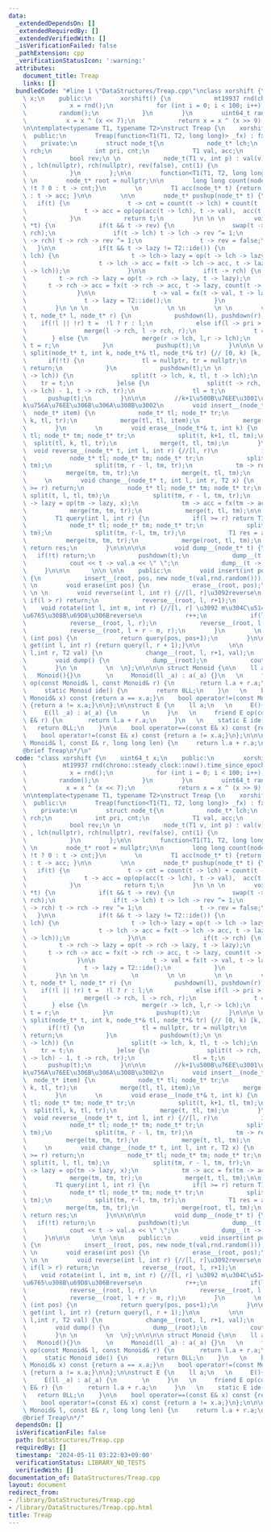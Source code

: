 ```yaml
---
data:
  _extendedDependsOn: []
  _extendedRequiredBy: []
  _extendedVerifiedWith: []
  _isVerificationFailed: false
  _pathExtension: cpp
  _verificationStatusIcon: ':warning:'
  attributes:
    document_title: Treap
    links: []
  bundledCode: "#line 1 \"DataStructures/Treap.cpp\"\nclass xorshift {\n    uint64_t\
    \ x;\n    public:\n        xorshift() {\n            mt19937 rnd(chrono::steady_clock::now().time_since_epoch().count());\n\
    \            x = rnd();\n            for (int i = 0; i < 100; i++) {\n       \
    \         random();\n            }\n        }\n        uint64_t random() {\n \
    \           x = x ^ (x << 7);\n            return x = x ^ (x >> 9);\n    }\n};\n\
    \n\ntemplate<typename T1, typename T2>\nstruct Treap {\n    xorshift rnd;\n  \
    \  public:\n        Treap(function<T1(T1, T2, long long)> _fx) : fx(_fx) {}\n\
    \    private:\n        struct node_t{\n            node_t* lch;\n            node_t*\
    \ rch;\n            int pri, cnt;\n            T1 val, acc;\n            T2 lazy;\n\
    \            bool rev;\n \n            node_t(T1 v, int p) : val(v), pri(p), acc(v)\
    \ , lch(nullptr), rch(nullptr), rev(false), cnt(1) {\n                lazy = T2::ide();\n\
    \            }\n        };\n\n        function<T1(T1, T2, long long)> fx;\n\n\
    \ \n        node_t* root = nullptr;\n\n        long long count(node_t* t) {return\
    \ !t ? 0 : t -> cnt;}\n        \n        T1 acc(node_t* t) {return !t ? T1::ide()\
    \ : t -> acc; }\n\n        \n\n        node_t* pushup(node_t* t) {\n         \
    \   if(t) {\n                t -> cnt = count(t -> lch) + count(t -> rch) + 1;\n\
    \                t -> acc = op(op(acc(t -> lch), t -> val),  acc(t -> rch));\n\
    \            }\n            return t;\n        }\n \n \n        void pushdown(node_t\
    \ *t) {\n            if(t && t -> rev) {\n                swap(t -> lch, t ->\
    \ rch);\n                if(t -> lch) t -> lch -> rev ^= 1;\n                if(t\
    \ -> rch) t -> rch -> rev ^= 1;\n                t -> rev = false;\n         \
    \   }\n\n            if(t && t -> lazy != T2::ide()) {\n                if(t ->\
    \ lch) {\n                    t -> lch-> lazy = op(t -> lch -> lazy, t -> lazy);\n\
    \                    t -> lch -> acc = fx(t -> lch -> acc, t -> lazy, count(t\
    \ -> lch));\n                }\n\n                if(t -> rch) {\n           \
    \         t -> rch -> lazy = op(t -> rch -> lazy, t -> lazy);\n              \
    \      t -> rch -> acc = fx(t -> rch -> acc, t -> lazy, count(t -> rch));\n  \
    \              }\n\n                t -> val = fx(t -> val, t -> lazy, 1LL);\n\
    \                t -> lazy = T2::ide();\n            }\n            pushup(t);\n\
    \        }\n \n \n            \n        \n \n        \n \n        void merge(node_t*&\
    \ t, node_t* l, node_t* r) {\n            pushdown(l), pushdown(r);\n        \
    \    if(!l || !r) t =  !l ? r : l;\n            else if(l -> pri > r -> pri) {\n\
    \                merge(l -> rch, l -> rch, r);\n                t = l;\n     \
    \       } else {\n               merge(r -> lch, l,r -> lch);\n              \
    \ t = r;\n            }\n            pushup(t);\n        }\n\n\n \n        void\
    \ split(node_t* t, int k, node_t*& tl, node_t*& tr) {// [0, k) [k, n)\n      \
    \      if(!t) {\n                tl = nullptr, tr = nullptr;\n               \
    \ return;\n            }\n            pushdown(t);\n \n            if(k <= count(t\
    \ -> lch)) {\n                split(t -> lch, k, tl, t -> lch);\n            \
    \    tr = t;\n            }else {\n                split(t -> rch, k - count(t\
    \ -> lch) - 1, t -> rch, tr);\n                tl = t;\n            }\n      \
    \      pushup(t);\n        }\n\n\n        //k+1\u500B\u76EE\u3001\u3064\u307E\u308A\
    k\u756A\u76EE\u306B\u306A\u308B\u3002\n        void insert__(node_t*& t, int k,\
    \  node_t* item) {\n            node_t* tl; node_t* tr;\n            split(t,\
    \ k, tl, tr);\n            merge(tl, tl, item);\n            merge(t, tl, tr);\n\
    \        }\n        \n        void erase__(node_t*& t, int k) {\n            node_t*\
    \ tl; node_t* tm; node_t* tr;\n            split(t, k+1, tl, tm);\n          \
    \  split(tl, k, tl, tr);\n            merge(t, tl, tm);\n        }\n \n      \
    \  void reverse__(node_t* t, int l, int r) {//[l, r)\n            if(l >= r) return;\n\
    \            node_t* tl; node_t* tm; node_t* tr;\n            split(t, l, tl,\
    \ tm);\n            split(tm, r - l, tm, tr);\n            tm -> rev ^= 1;\n \
    \           merge(tm, tm, tr);\n            merge(t, tl, tm);\n        }\n   \
    \     \n        void change__(node_t* t, int l, int r, T2 x) {\n            if(l\
    \ >= r) return;\n            node_t* tl; node_t* tm; node_t* tr;\n           \
    \ split(t, l, tl, tm);\n            split(tm, r - l, tm, tr);\n            tm\
    \ -> lazy = op(tm -> lazy, x);\n            tm -> acc = fx(tm -> acc, x, count(tm));\n\
    \            merge(tm, tm, tr);\n            merge(t, tl, tm);\n\n        }\n\n\
    \        T1 query(int l, int r) {\n            if(l >= r) return T1::ide();\n\
    \            node_t* tl; node_t* tm; node_t* tr;\n            split(root, l, tl,\
    \ tm);\n            split(tm, r-l, tm, tr);\n            T1 res = acc(tm);\n \
    \           merge(tm, tm, tr);\n            merge(root, tl, tm);\n           \
    \ return res;\n        }\n\n\n\n\n        void dump__(node_t* t) {\n         \
    \   if(!t) return;\n            pushdown(t);\n            dump__(t -> lch);\n\
    \            cout << t -> val.a << \" \";\n            dump__(t -> rch);\n   \
    \     }\n\n\n      \n\n \n\n    public:\n        void insert(int pos, T1 val)\
    \ {\n            insert__(root, pos, new node_t(val,rnd.random()));\n        }\n\
    \ \n        void erase(int pos) {\n            erase__(root, pos);\n        }\n\
    \ \n \n        void reverse(int l, int r) {//[l, r]\u3092reverse\n           \
    \ if(l > r) return;\n            reverse__(root, l, r+1);\n        }\n \n    \
    \    void rotate(int l, int m, int r) {//[l, r] \u3092 m\u304C\u5148\u982D\u306B\
    \u6765\u308B\u69D8\u306Breverse\n            r++;\n            if(l > r) return;\n\
    \            reverse__(root, l, r);\n            reverse__(root, l, l + r - m);\n\
    \            reverse__(root, l + r - m, r);\n        }\n        \n        T1 ith\
    \ (int pos) {\n            return query(pos, pos+1);\n        }\n\n        T1\
    \ get(int l, int r) {return query(l, r + 1);}\n\n        \n\n        void change(int\
    \ l,int r, T2 val) {\n            change__(root, l, r+1, val);\n        }\n\n\
    \        void dump() {\n            dump__(root);\n            cout << endl;\n\
    \        }\n \n        \n  \n};\n\n\n\n struct Monoid {\n\n    ll a;\n   \n  \
    \   Monoid(){}\n       \n     Monoid(ll _a) : a(_a) {}\n   \n     friend Monoid\
    \ op(const Monoid& l, const Monoid& r) {\n       return l.a + r.a;\n     }\n\n\
    \     static Monoid ide() {\n        return 0LL;\n    }\n   \n    bool operator==(const\
    \ Monoid& x) const {return a == x.a;}\n    bool operator!=(const Monoid& x) const\
    \ {return a != x.a;}\n\n};\n\nstruct E {\n    ll a;\n   \n     E(){}\n       \n\
    \     E(ll _a) : a(_a) {\n       \n     }\n   \n     friend E op(const E& l, const\
    \ E& r) {\n       return l.a + r.a;\n     }\n   \n    static E ide() {\n     \
    \   return 0LL;\n    }\n\n    bool operator==(const E& x) const {return a == x.a;}\n\
    \    bool operator!=(const E& x) const {return a != x.a;}\n};\n\n\nMonoid fx(const\
    \ Monoid& l, const E& r, long long len) {\n     return l.a + r.a;\n} \n\n/*\n\
    @brief Treap\n*/\n"
  code: "class xorshift {\n    uint64_t x;\n    public:\n        xorshift() {\n  \
    \          mt19937 rnd(chrono::steady_clock::now().time_since_epoch().count());\n\
    \            x = rnd();\n            for (int i = 0; i < 100; i++) {\n       \
    \         random();\n            }\n        }\n        uint64_t random() {\n \
    \           x = x ^ (x << 7);\n            return x = x ^ (x >> 9);\n    }\n};\n\
    \n\ntemplate<typename T1, typename T2>\nstruct Treap {\n    xorshift rnd;\n  \
    \  public:\n        Treap(function<T1(T1, T2, long long)> _fx) : fx(_fx) {}\n\
    \    private:\n        struct node_t{\n            node_t* lch;\n            node_t*\
    \ rch;\n            int pri, cnt;\n            T1 val, acc;\n            T2 lazy;\n\
    \            bool rev;\n \n            node_t(T1 v, int p) : val(v), pri(p), acc(v)\
    \ , lch(nullptr), rch(nullptr), rev(false), cnt(1) {\n                lazy = T2::ide();\n\
    \            }\n        };\n\n        function<T1(T1, T2, long long)> fx;\n\n\
    \ \n        node_t* root = nullptr;\n\n        long long count(node_t* t) {return\
    \ !t ? 0 : t -> cnt;}\n        \n        T1 acc(node_t* t) {return !t ? T1::ide()\
    \ : t -> acc; }\n\n        \n\n        node_t* pushup(node_t* t) {\n         \
    \   if(t) {\n                t -> cnt = count(t -> lch) + count(t -> rch) + 1;\n\
    \                t -> acc = op(op(acc(t -> lch), t -> val),  acc(t -> rch));\n\
    \            }\n            return t;\n        }\n \n \n        void pushdown(node_t\
    \ *t) {\n            if(t && t -> rev) {\n                swap(t -> lch, t ->\
    \ rch);\n                if(t -> lch) t -> lch -> rev ^= 1;\n                if(t\
    \ -> rch) t -> rch -> rev ^= 1;\n                t -> rev = false;\n         \
    \   }\n\n            if(t && t -> lazy != T2::ide()) {\n                if(t ->\
    \ lch) {\n                    t -> lch-> lazy = op(t -> lch -> lazy, t -> lazy);\n\
    \                    t -> lch -> acc = fx(t -> lch -> acc, t -> lazy, count(t\
    \ -> lch));\n                }\n\n                if(t -> rch) {\n           \
    \         t -> rch -> lazy = op(t -> rch -> lazy, t -> lazy);\n              \
    \      t -> rch -> acc = fx(t -> rch -> acc, t -> lazy, count(t -> rch));\n  \
    \              }\n\n                t -> val = fx(t -> val, t -> lazy, 1LL);\n\
    \                t -> lazy = T2::ide();\n            }\n            pushup(t);\n\
    \        }\n \n \n            \n        \n \n        \n \n        void merge(node_t*&\
    \ t, node_t* l, node_t* r) {\n            pushdown(l), pushdown(r);\n        \
    \    if(!l || !r) t =  !l ? r : l;\n            else if(l -> pri > r -> pri) {\n\
    \                merge(l -> rch, l -> rch, r);\n                t = l;\n     \
    \       } else {\n               merge(r -> lch, l,r -> lch);\n              \
    \ t = r;\n            }\n            pushup(t);\n        }\n\n\n \n        void\
    \ split(node_t* t, int k, node_t*& tl, node_t*& tr) {// [0, k) [k, n)\n      \
    \      if(!t) {\n                tl = nullptr, tr = nullptr;\n               \
    \ return;\n            }\n            pushdown(t);\n \n            if(k <= count(t\
    \ -> lch)) {\n                split(t -> lch, k, tl, t -> lch);\n            \
    \    tr = t;\n            }else {\n                split(t -> rch, k - count(t\
    \ -> lch) - 1, t -> rch, tr);\n                tl = t;\n            }\n      \
    \      pushup(t);\n        }\n\n\n        //k+1\u500B\u76EE\u3001\u3064\u307E\u308A\
    k\u756A\u76EE\u306B\u306A\u308B\u3002\n        void insert__(node_t*& t, int k,\
    \  node_t* item) {\n            node_t* tl; node_t* tr;\n            split(t,\
    \ k, tl, tr);\n            merge(tl, tl, item);\n            merge(t, tl, tr);\n\
    \        }\n        \n        void erase__(node_t*& t, int k) {\n            node_t*\
    \ tl; node_t* tm; node_t* tr;\n            split(t, k+1, tl, tm);\n          \
    \  split(tl, k, tl, tr);\n            merge(t, tl, tm);\n        }\n \n      \
    \  void reverse__(node_t* t, int l, int r) {//[l, r)\n            if(l >= r) return;\n\
    \            node_t* tl; node_t* tm; node_t* tr;\n            split(t, l, tl,\
    \ tm);\n            split(tm, r - l, tm, tr);\n            tm -> rev ^= 1;\n \
    \           merge(tm, tm, tr);\n            merge(t, tl, tm);\n        }\n   \
    \     \n        void change__(node_t* t, int l, int r, T2 x) {\n            if(l\
    \ >= r) return;\n            node_t* tl; node_t* tm; node_t* tr;\n           \
    \ split(t, l, tl, tm);\n            split(tm, r - l, tm, tr);\n            tm\
    \ -> lazy = op(tm -> lazy, x);\n            tm -> acc = fx(tm -> acc, x, count(tm));\n\
    \            merge(tm, tm, tr);\n            merge(t, tl, tm);\n\n        }\n\n\
    \        T1 query(int l, int r) {\n            if(l >= r) return T1::ide();\n\
    \            node_t* tl; node_t* tm; node_t* tr;\n            split(root, l, tl,\
    \ tm);\n            split(tm, r-l, tm, tr);\n            T1 res = acc(tm);\n \
    \           merge(tm, tm, tr);\n            merge(root, tl, tm);\n           \
    \ return res;\n        }\n\n\n\n\n        void dump__(node_t* t) {\n         \
    \   if(!t) return;\n            pushdown(t);\n            dump__(t -> lch);\n\
    \            cout << t -> val.a << \" \";\n            dump__(t -> rch);\n   \
    \     }\n\n\n      \n\n \n\n    public:\n        void insert(int pos, T1 val)\
    \ {\n            insert__(root, pos, new node_t(val,rnd.random()));\n        }\n\
    \ \n        void erase(int pos) {\n            erase__(root, pos);\n        }\n\
    \ \n \n        void reverse(int l, int r) {//[l, r]\u3092reverse\n           \
    \ if(l > r) return;\n            reverse__(root, l, r+1);\n        }\n \n    \
    \    void rotate(int l, int m, int r) {//[l, r] \u3092 m\u304C\u5148\u982D\u306B\
    \u6765\u308B\u69D8\u306Breverse\n            r++;\n            if(l > r) return;\n\
    \            reverse__(root, l, r);\n            reverse__(root, l, l + r - m);\n\
    \            reverse__(root, l + r - m, r);\n        }\n        \n        T1 ith\
    \ (int pos) {\n            return query(pos, pos+1);\n        }\n\n        T1\
    \ get(int l, int r) {return query(l, r + 1);}\n\n        \n\n        void change(int\
    \ l,int r, T2 val) {\n            change__(root, l, r+1, val);\n        }\n\n\
    \        void dump() {\n            dump__(root);\n            cout << endl;\n\
    \        }\n \n        \n  \n};\n\n\n\n struct Monoid {\n\n    ll a;\n   \n  \
    \   Monoid(){}\n       \n     Monoid(ll _a) : a(_a) {}\n   \n     friend Monoid\
    \ op(const Monoid& l, const Monoid& r) {\n       return l.a + r.a;\n     }\n\n\
    \     static Monoid ide() {\n        return 0LL;\n    }\n   \n    bool operator==(const\
    \ Monoid& x) const {return a == x.a;}\n    bool operator!=(const Monoid& x) const\
    \ {return a != x.a;}\n\n};\n\nstruct E {\n    ll a;\n   \n     E(){}\n       \n\
    \     E(ll _a) : a(_a) {\n       \n     }\n   \n     friend E op(const E& l, const\
    \ E& r) {\n       return l.a + r.a;\n     }\n   \n    static E ide() {\n     \
    \   return 0LL;\n    }\n\n    bool operator==(const E& x) const {return a == x.a;}\n\
    \    bool operator!=(const E& x) const {return a != x.a;}\n};\n\n\nMonoid fx(const\
    \ Monoid& l, const E& r, long long len) {\n     return l.a + r.a;\n} \n\n/*\n\
    @brief Treap\n*/"
  dependsOn: []
  isVerificationFile: false
  path: DataStructures/Treap.cpp
  requiredBy: []
  timestamp: '2024-05-11 03:22:03+09:00'
  verificationStatus: LIBRARY_NO_TESTS
  verifiedWith: []
documentation_of: DataStructures/Treap.cpp
layout: document
redirect_from:
- /library/DataStructures/Treap.cpp
- /library/DataStructures/Treap.cpp.html
title: Treap
---
```

